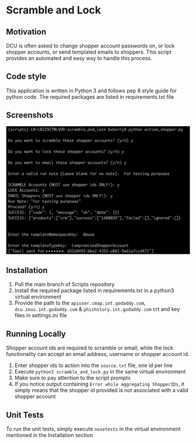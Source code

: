 # Scramble and Lock

## Motivation
DCU is often asked to change shopper account passwords on, or lock shopper accounts, or send templated emails to shoppers.  This script provides an automated and easy way to handle this process.

## Code style
This application is written in Python 3 and follows pep 8 style guide for python code. The required packages are listed in requirements.txt file
 
## Screenshots
![service](ss.png?raw=true "Screenshot of run log")

## Installation
1)  Pull the main branch of Scripts repository
2)  Install the required package listed in requirements.txt in a python3 virtual environment
3)  Provide the path to the `apiuser.cmap.int.godaddy.com`, `dcu.zeus.int.godaddy.com` & `phishstory.int.godaddy.com` crt and key files in settings.ini file
    
## Running Locally
Shopper account ids are required to scramble or email, while the lock functionality can accept an email address, username or shopper account id.
1)  Enter shopper ids to action into the `source.txt` file, one id per line
2)  Execute `python3 scramble_and_lock.py` in the same virtual environment
3)  Make sure to pay attention to the script prompts
4) If you notice output containing `Error while aggregating ShopperIDs`, it simply means that the shopper id provided is not associated with a valid shopper account

## Unit Tests
To run the unit tests, simply execute `nosetests` in the virtual environment mentioned in the Installation section
